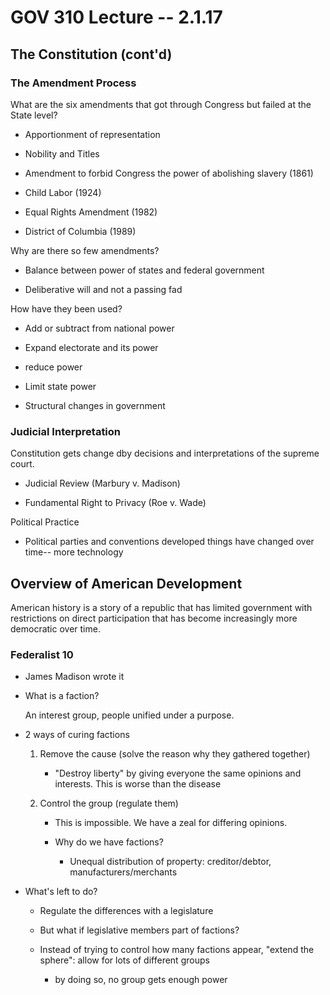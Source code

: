 # GOV 310 Lecture -- 2.1.17

## The Constitution (cont'd)

### The Amendment Process

What are the six amendments that got through Congress but failed at the
State level?

- Apportionment of representation

- Nobility and Titles

- Amendment to forbid Congress the power of abolishing slavery (1861)

- Child Labor (1924)

- Equal Rights Amendment (1982)

- District of Columbia (1989)

Why are there so few amendments?

- Balance between power of states and federal government

- Deliberative will and not a passing fad

How have they been used?

- Add or subtract from national power

- Expand electorate and its power

- reduce power

- Limit state power

- Structural changes in government

### Judicial Interpretation

Constitution gets change dby decisions and interpretations of the supreme
court.

- Judicial Review (Marbury v. Madison)

- Fundamental Right to Privacy (Roe v. Wade)

Political Practice

- Political parties and conventions developed things have changed over time--
  more technology

## Overview of American Development

American history is a story of a republic that has limited government with
restrictions on direct participation that has become increasingly more
democratic over time.

### Federalist 10

- James Madison wrote it

- What is a faction?

  An interest group, people unified under a purpose.

- 2 ways of curing factions

    1. Remove the cause (solve the reason why they gathered together)

        - "Destroy liberty" by giving everyone the same opinions and interests.
          This is worse than the disease

    2. Control the group (regulate them)

        - This is impossible. We have a zeal for differing opinions.

        - Why do we have factions?

            - Unequal distribution of property: creditor/debtor,
              manufacturers/merchants

- What's left to do?

    - Regulate the differences with a legislature

    - But what if legislative members part of factions?

    - Instead of trying to control how many factions appear, "extend the
      sphere": allow for lots of different groups

        - by doing so, no group gets enough power
